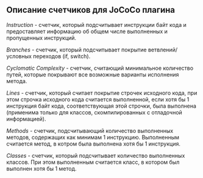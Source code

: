 ## Описание счетчиков для JoCoCo плагина

*Instruction* - счетчик, который подсчитывает инструкции байт кода и предоставляет информацию об общем числе выполненных и пропущенных инструкций.

*Branches* - счетчик, который подсчитывает покрытие ветвлений/условных переходов (if, switch).

*Cyclomatic Complexity* - счетчик, считающий минимальное количество путей, которые покрывают все возможные варианты исполнения метода.

*Lines* - счетчик, который считает покрытие строчек исходного кода, при этом строчка исходного кода считается выполненной, если хотя бы 1 инструкция байт кода, соответствующая этой строчки, была выполнена (применима только для классов, скомпилированных с отладочной информацией).

*Methods* - счетчик, подсчитывающий количество выполненных методов, содержащих как минимам 1 инструкцию. Выполненным считается метод, в котром была выполнена хотя бы 1 инструкция.

*Classes* - счетчик, который подсчитывает количество выполненных классов. При этом выполненным считается класс, в котором был выполнен хотя бы 1 метод.
